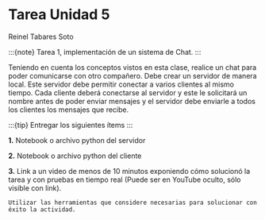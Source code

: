 # Tarea Unidad 5

Reinel Tabares Soto

:::{note}
Tarea 1, implementación de un sistema de Chat.
:::

Teniendo en cuenta los conceptos vistos en esta clase, realice un chat para poder comunicarse con otro compañero. Debe crear un servidor de manera local. Este servidor debe permitir conectar a varios clientes al mismo tiempo. Cada cliente deberá conectarse al servidor y este le solicitará un nombre antes de poder enviar mensajes y el servidor debe enviarle a todos los clientes los mensajes que recibe.

:::{tip}
Entregar los siguientes ítems
:::

**1.** Notebook o archivo python del servidor

**2.** Notebook o archivo python del cliente

**3.** Link a un video de menos de 10 minutos exponiendo cómo solucionó la tarea y con pruebas en tiempo real (Puede ser en YouTube oculto, sólo visible con link).

```{warning}
Utilizar las herramientas que considere necesarias para solucionar con éxito la actividad.
```
